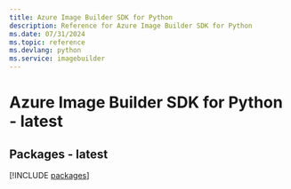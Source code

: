 ```yaml
---
title: Azure Image Builder SDK for Python
description: Reference for Azure Image Builder SDK for Python
ms.date: 07/31/2024
ms.topic: reference
ms.devlang: python
ms.service: imagebuilder
---
```

# Azure Image Builder SDK for Python - latest
## Packages - latest
[!INCLUDE [packages](image-builder-index.md)]